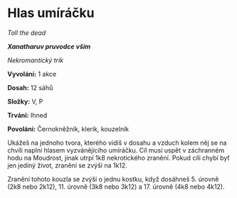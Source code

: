 # Hlas umíráčku

*Toll the dead*

***Xanatharuv pruvodce vším***

 *Nekromantický trik* 

**Vyvolání:** 1 akce

**Dosah:** 12 sáhů

**Složky:** V, P

**Trvání:** Ihned

**Povolání:** Černokněžník, klerik, kouzelník

Ukážeš na jednoho tvora, kterého vidíš v dosahu a vzduch kolem něj se na chvíli naplní hlasem vyzvánějícího umíráčku. Cíl musí uspět v záchranném hodu na Moudrost, jinak utrpí 1k8 nekrotického zranění. Pokud cíli chybí byť jen jediný život, zranění se zvýší na 1k12.

Zranění tohoto kouzla se zvýší o jednu kostku, když dosáhneš 5. úrovně (2k8 nebo 2k12), 11. úrovně (3k8 nebo 3k12) a 17. úrovně (4k8 nebo 4k12).